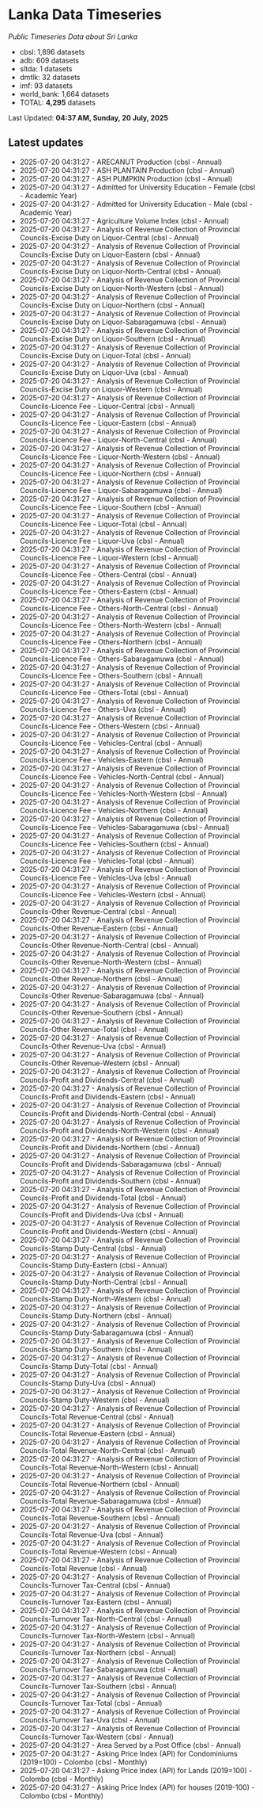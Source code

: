 # Lanka Data Timeseries
*Public Timeseries Data about Sri Lanka*

* cbsl: 1,896 datasets
* adb: 609 datasets
* sltda: 1 datasets
* dmtlk: 32 datasets
* imf: 93 datasets
* world_bank: 1,664 datasets
* TOTAL: **4,295** datasets

Last Updated: **04:37 AM, Sunday, 20 July, 2025**

## Latest updates

* 2025-07-20 04:31:27 - ARECANUT Production (cbsl - Annual)
* 2025-07-20 04:31:27 - ASH PLANTAIN Production (cbsl - Annual)
* 2025-07-20 04:31:27 - ASH PUMPKIN Production (cbsl - Annual)
* 2025-07-20 04:31:27 - Admitted for University Education - Female (cbsl - Academic Year)
* 2025-07-20 04:31:27 - Admitted for University Education - Male (cbsl - Academic Year)
* 2025-07-20 04:31:27 - Agriculture Volume Index (cbsl - Annual)
* 2025-07-20 04:31:27 - Analysis of Revenue Collection of Provincial Councils-Excise Duty on Liquor-Central (cbsl - Annual)
* 2025-07-20 04:31:27 - Analysis of Revenue Collection of Provincial Councils-Excise Duty on Liquor-Eastern (cbsl - Annual)
* 2025-07-20 04:31:27 - Analysis of Revenue Collection of Provincial Councils-Excise Duty on Liquor-North-Central (cbsl - Annual)
* 2025-07-20 04:31:27 - Analysis of Revenue Collection of Provincial Councils-Excise Duty on Liquor-North-Western (cbsl - Annual)
* 2025-07-20 04:31:27 - Analysis of Revenue Collection of Provincial Councils-Excise Duty on Liquor-Northern (cbsl - Annual)
* 2025-07-20 04:31:27 - Analysis of Revenue Collection of Provincial Councils-Excise Duty on Liquor-Sabaragamuwa (cbsl - Annual)
* 2025-07-20 04:31:27 - Analysis of Revenue Collection of Provincial Councils-Excise Duty on Liquor-Southern (cbsl - Annual)
* 2025-07-20 04:31:27 - Analysis of Revenue Collection of Provincial Councils-Excise Duty on Liquor-Total (cbsl - Annual)
* 2025-07-20 04:31:27 - Analysis of Revenue Collection of Provincial Councils-Excise Duty on Liquor-Uva (cbsl - Annual)
* 2025-07-20 04:31:27 - Analysis of Revenue Collection of Provincial Councils-Excise Duty on Liquor-Western (cbsl - Annual)
* 2025-07-20 04:31:27 - Analysis of Revenue Collection of Provincial Councils-Licence Fee - Liquor-Central (cbsl - Annual)
* 2025-07-20 04:31:27 - Analysis of Revenue Collection of Provincial Councils-Licence Fee - Liquor-Eastern (cbsl - Annual)
* 2025-07-20 04:31:27 - Analysis of Revenue Collection of Provincial Councils-Licence Fee - Liquor-North-Central (cbsl - Annual)
* 2025-07-20 04:31:27 - Analysis of Revenue Collection of Provincial Councils-Licence Fee - Liquor-North-Western (cbsl - Annual)
* 2025-07-20 04:31:27 - Analysis of Revenue Collection of Provincial Councils-Licence Fee - Liquor-Northern (cbsl - Annual)
* 2025-07-20 04:31:27 - Analysis of Revenue Collection of Provincial Councils-Licence Fee - Liquor-Sabaragamuwa (cbsl - Annual)
* 2025-07-20 04:31:27 - Analysis of Revenue Collection of Provincial Councils-Licence Fee - Liquor-Southern (cbsl - Annual)
* 2025-07-20 04:31:27 - Analysis of Revenue Collection of Provincial Councils-Licence Fee - Liquor-Total (cbsl - Annual)
* 2025-07-20 04:31:27 - Analysis of Revenue Collection of Provincial Councils-Licence Fee - Liquor-Uva (cbsl - Annual)
* 2025-07-20 04:31:27 - Analysis of Revenue Collection of Provincial Councils-Licence Fee - Liquor-Western (cbsl - Annual)
* 2025-07-20 04:31:27 - Analysis of Revenue Collection of Provincial Councils-Licence Fee - Others-Central (cbsl - Annual)
* 2025-07-20 04:31:27 - Analysis of Revenue Collection of Provincial Councils-Licence Fee - Others-Eastern (cbsl - Annual)
* 2025-07-20 04:31:27 - Analysis of Revenue Collection of Provincial Councils-Licence Fee - Others-North-Central (cbsl - Annual)
* 2025-07-20 04:31:27 - Analysis of Revenue Collection of Provincial Councils-Licence Fee - Others-North-Western (cbsl - Annual)
* 2025-07-20 04:31:27 - Analysis of Revenue Collection of Provincial Councils-Licence Fee - Others-Northern (cbsl - Annual)
* 2025-07-20 04:31:27 - Analysis of Revenue Collection of Provincial Councils-Licence Fee - Others-Sabaragamuwa (cbsl - Annual)
* 2025-07-20 04:31:27 - Analysis of Revenue Collection of Provincial Councils-Licence Fee - Others-Southern (cbsl - Annual)
* 2025-07-20 04:31:27 - Analysis of Revenue Collection of Provincial Councils-Licence Fee - Others-Total (cbsl - Annual)
* 2025-07-20 04:31:27 - Analysis of Revenue Collection of Provincial Councils-Licence Fee - Others-Uva (cbsl - Annual)
* 2025-07-20 04:31:27 - Analysis of Revenue Collection of Provincial Councils-Licence Fee - Others-Western (cbsl - Annual)
* 2025-07-20 04:31:27 - Analysis of Revenue Collection of Provincial Councils-Licence Fee - Vehicles-Central (cbsl - Annual)
* 2025-07-20 04:31:27 - Analysis of Revenue Collection of Provincial Councils-Licence Fee - Vehicles-Eastern (cbsl - Annual)
* 2025-07-20 04:31:27 - Analysis of Revenue Collection of Provincial Councils-Licence Fee - Vehicles-North-Central (cbsl - Annual)
* 2025-07-20 04:31:27 - Analysis of Revenue Collection of Provincial Councils-Licence Fee - Vehicles-North-Western (cbsl - Annual)
* 2025-07-20 04:31:27 - Analysis of Revenue Collection of Provincial Councils-Licence Fee - Vehicles-Northern (cbsl - Annual)
* 2025-07-20 04:31:27 - Analysis of Revenue Collection of Provincial Councils-Licence Fee - Vehicles-Sabaragamuwa (cbsl - Annual)
* 2025-07-20 04:31:27 - Analysis of Revenue Collection of Provincial Councils-Licence Fee - Vehicles-Southern (cbsl - Annual)
* 2025-07-20 04:31:27 - Analysis of Revenue Collection of Provincial Councils-Licence Fee - Vehicles-Total (cbsl - Annual)
* 2025-07-20 04:31:27 - Analysis of Revenue Collection of Provincial Councils-Licence Fee - Vehicles-Uva (cbsl - Annual)
* 2025-07-20 04:31:27 - Analysis of Revenue Collection of Provincial Councils-Licence Fee - Vehicles-Western (cbsl - Annual)
* 2025-07-20 04:31:27 - Analysis of Revenue Collection of Provincial Councils-Other Revenue-Central (cbsl - Annual)
* 2025-07-20 04:31:27 - Analysis of Revenue Collection of Provincial Councils-Other Revenue-Eastern (cbsl - Annual)
* 2025-07-20 04:31:27 - Analysis of Revenue Collection of Provincial Councils-Other Revenue-North-Central (cbsl - Annual)
* 2025-07-20 04:31:27 - Analysis of Revenue Collection of Provincial Councils-Other Revenue-North-Western (cbsl - Annual)
* 2025-07-20 04:31:27 - Analysis of Revenue Collection of Provincial Councils-Other Revenue-Northern (cbsl - Annual)
* 2025-07-20 04:31:27 - Analysis of Revenue Collection of Provincial Councils-Other Revenue-Sabaragamuwa (cbsl - Annual)
* 2025-07-20 04:31:27 - Analysis of Revenue Collection of Provincial Councils-Other Revenue-Southern (cbsl - Annual)
* 2025-07-20 04:31:27 - Analysis of Revenue Collection of Provincial Councils-Other Revenue-Total (cbsl - Annual)
* 2025-07-20 04:31:27 - Analysis of Revenue Collection of Provincial Councils-Other Revenue-Uva (cbsl - Annual)
* 2025-07-20 04:31:27 - Analysis of Revenue Collection of Provincial Councils-Other Revenue-Western (cbsl - Annual)
* 2025-07-20 04:31:27 - Analysis of Revenue Collection of Provincial Councils-Profit and Dividends-Central (cbsl - Annual)
* 2025-07-20 04:31:27 - Analysis of Revenue Collection of Provincial Councils-Profit and Dividends-Eastern (cbsl - Annual)
* 2025-07-20 04:31:27 - Analysis of Revenue Collection of Provincial Councils-Profit and Dividends-North-Central (cbsl - Annual)
* 2025-07-20 04:31:27 - Analysis of Revenue Collection of Provincial Councils-Profit and Dividends-North-Western (cbsl - Annual)
* 2025-07-20 04:31:27 - Analysis of Revenue Collection of Provincial Councils-Profit and Dividends-Northern (cbsl - Annual)
* 2025-07-20 04:31:27 - Analysis of Revenue Collection of Provincial Councils-Profit and Dividends-Sabaragamuwa (cbsl - Annual)
* 2025-07-20 04:31:27 - Analysis of Revenue Collection of Provincial Councils-Profit and Dividends-Southern (cbsl - Annual)
* 2025-07-20 04:31:27 - Analysis of Revenue Collection of Provincial Councils-Profit and Dividends-Total (cbsl - Annual)
* 2025-07-20 04:31:27 - Analysis of Revenue Collection of Provincial Councils-Profit and Dividends-Uva (cbsl - Annual)
* 2025-07-20 04:31:27 - Analysis of Revenue Collection of Provincial Councils-Profit and Dividends-Western (cbsl - Annual)
* 2025-07-20 04:31:27 - Analysis of Revenue Collection of Provincial Councils-Stamp Duty-Central (cbsl - Annual)
* 2025-07-20 04:31:27 - Analysis of Revenue Collection of Provincial Councils-Stamp Duty-Eastern (cbsl - Annual)
* 2025-07-20 04:31:27 - Analysis of Revenue Collection of Provincial Councils-Stamp Duty-North-Central (cbsl - Annual)
* 2025-07-20 04:31:27 - Analysis of Revenue Collection of Provincial Councils-Stamp Duty-North-Western (cbsl - Annual)
* 2025-07-20 04:31:27 - Analysis of Revenue Collection of Provincial Councils-Stamp Duty-Northern (cbsl - Annual)
* 2025-07-20 04:31:27 - Analysis of Revenue Collection of Provincial Councils-Stamp Duty-Sabaragamuwa (cbsl - Annual)
* 2025-07-20 04:31:27 - Analysis of Revenue Collection of Provincial Councils-Stamp Duty-Southern (cbsl - Annual)
* 2025-07-20 04:31:27 - Analysis of Revenue Collection of Provincial Councils-Stamp Duty-Total (cbsl - Annual)
* 2025-07-20 04:31:27 - Analysis of Revenue Collection of Provincial Councils-Stamp Duty-Uva (cbsl - Annual)
* 2025-07-20 04:31:27 - Analysis of Revenue Collection of Provincial Councils-Stamp Duty-Western (cbsl - Annual)
* 2025-07-20 04:31:27 - Analysis of Revenue Collection of Provincial Councils-Total Revenue-Central (cbsl - Annual)
* 2025-07-20 04:31:27 - Analysis of Revenue Collection of Provincial Councils-Total Revenue-Eastern (cbsl - Annual)
* 2025-07-20 04:31:27 - Analysis of Revenue Collection of Provincial Councils-Total Revenue-North-Central (cbsl - Annual)
* 2025-07-20 04:31:27 - Analysis of Revenue Collection of Provincial Councils-Total Revenue-North-Western (cbsl - Annual)
* 2025-07-20 04:31:27 - Analysis of Revenue Collection of Provincial Councils-Total Revenue-Northern (cbsl - Annual)
* 2025-07-20 04:31:27 - Analysis of Revenue Collection of Provincial Councils-Total Revenue-Sabaragamuwa (cbsl - Annual)
* 2025-07-20 04:31:27 - Analysis of Revenue Collection of Provincial Councils-Total Revenue-Southern (cbsl - Annual)
* 2025-07-20 04:31:27 - Analysis of Revenue Collection of Provincial Councils-Total Revenue-Uva (cbsl - Annual)
* 2025-07-20 04:31:27 - Analysis of Revenue Collection of Provincial Councils-Total Revenue-Western (cbsl - Annual)
* 2025-07-20 04:31:27 - Analysis of Revenue Collection of Provincial Councils-Total Revenue (cbsl - Annual)
* 2025-07-20 04:31:27 - Analysis of Revenue Collection of Provincial Councils-Turnover Tax-Central (cbsl - Annual)
* 2025-07-20 04:31:27 - Analysis of Revenue Collection of Provincial Councils-Turnover Tax-Eastern (cbsl - Annual)
* 2025-07-20 04:31:27 - Analysis of Revenue Collection of Provincial Councils-Turnover Tax-North-Central (cbsl - Annual)
* 2025-07-20 04:31:27 - Analysis of Revenue Collection of Provincial Councils-Turnover Tax-North-Western (cbsl - Annual)
* 2025-07-20 04:31:27 - Analysis of Revenue Collection of Provincial Councils-Turnover Tax-Northern (cbsl - Annual)
* 2025-07-20 04:31:27 - Analysis of Revenue Collection of Provincial Councils-Turnover Tax-Sabaragamuwa (cbsl - Annual)
* 2025-07-20 04:31:27 - Analysis of Revenue Collection of Provincial Councils-Turnover Tax-Southern (cbsl - Annual)
* 2025-07-20 04:31:27 - Analysis of Revenue Collection of Provincial Councils-Turnover Tax-Total (cbsl - Annual)
* 2025-07-20 04:31:27 - Analysis of Revenue Collection of Provincial Councils-Turnover Tax-Uva (cbsl - Annual)
* 2025-07-20 04:31:27 - Analysis of Revenue Collection of Provincial Councils-Turnover Tax-Western (cbsl - Annual)
* 2025-07-20 04:31:27 - Area Served by a Post Office (cbsl - Annual)
* 2025-07-20 04:31:27 - Asking Price Index (API) for Condominiums (2019=100) - Colombo (cbsl - Monthly)
* 2025-07-20 04:31:27 - Asking Price Index (API) for Lands (2019=100) - Colombo (cbsl - Monthly)
* 2025-07-20 04:31:27 - Asking Price Index (API) for houses (2019-100) - Colombo (cbsl - Monthly)